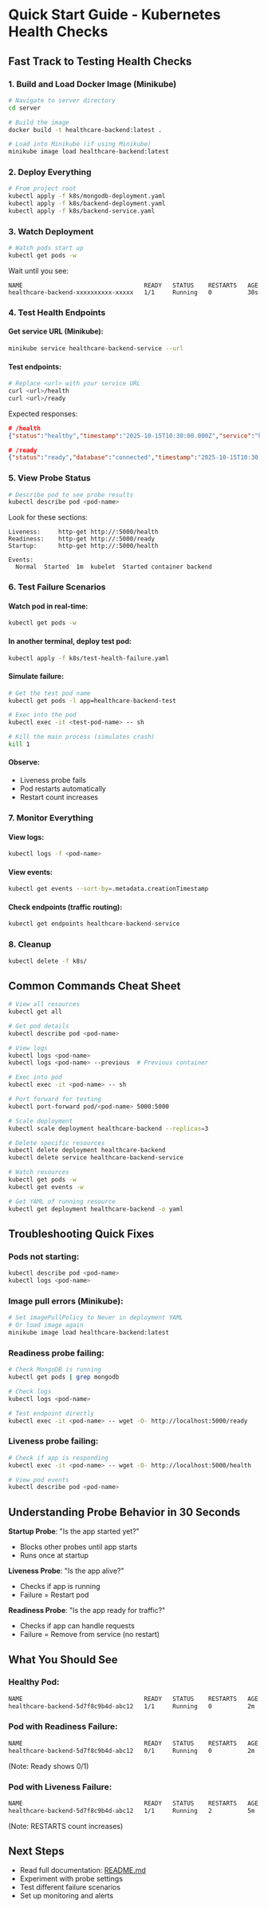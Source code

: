 # Quick Start Guide - Kubernetes Health Checks

## Fast Track to Testing Health Checks

### 1. Build and Load Docker Image (Minikube)
```bash
# Navigate to server directory
cd server

# Build the image
docker build -t healthcare-backend:latest .

# Load into Minikube (if using Minikube)
minikube image load healthcare-backend:latest
```

### 2. Deploy Everything
```bash
# From project root
kubectl apply -f k8s/mongodb-deployment.yaml
kubectl apply -f k8s/backend-deployment.yaml
kubectl apply -f k8s/backend-service.yaml
```

### 3. Watch Deployment
```bash
# Watch pods start up
kubectl get pods -w
```

Wait until you see:
```
NAME                                  READY   STATUS    RESTARTS   AGE
healthcare-backend-xxxxxxxxxx-xxxxx   1/1     Running   0          30s
```

### 4. Test Health Endpoints

#### Get service URL (Minikube):
```bash
minikube service healthcare-backend-service --url
```

#### Test endpoints:
```bash
# Replace <url> with your service URL
curl <url>/health
curl <url>/ready
```

Expected responses:
```json
# /health
{"status":"healthy","timestamp":"2025-10-15T10:30:00.000Z","service":"healthcare-backend"}

# /ready
{"status":"ready","database":"connected","timestamp":"2025-10-15T10:30:00.000Z","service":"healthcare-backend"}
```

### 5. View Probe Status
```bash
# Describe pod to see probe results
kubectl describe pod <pod-name>
```

Look for these sections:
```
Liveness:     http-get http://:5000/health
Readiness:    http-get http://:5000/ready
Startup:      http-get http://:5000/health

Events:
  Normal  Started  1m  kubelet  Started container backend
```

### 6. Test Failure Scenarios

#### Watch pod in real-time:
```bash
kubectl get pods -w
```

#### In another terminal, deploy test pod:
```bash
kubectl apply -f k8s/test-health-failure.yaml
```

#### Simulate failure:
```bash
# Get the test pod name
kubectl get pods -l app=healthcare-backend-test

# Exec into the pod
kubectl exec -it <test-pod-name> -- sh

# Kill the main process (simulates crash)
kill 1
```

#### Observe:
- Liveness probe fails
- Pod restarts automatically
- Restart count increases

### 7. Monitor Everything

#### View logs:
```bash
kubectl logs -f <pod-name>
```

#### View events:
```bash
kubectl get events --sort-by=.metadata.creationTimestamp
```

#### Check endpoints (traffic routing):
```bash
kubectl get endpoints healthcare-backend-service
```

### 8. Cleanup
```bash
kubectl delete -f k8s/
```

## Common Commands Cheat Sheet

```bash
# View all resources
kubectl get all

# Get pod details
kubectl describe pod <pod-name>

# View logs
kubectl logs <pod-name>
kubectl logs <pod-name> --previous  # Previous container

# Exec into pod
kubectl exec -it <pod-name> -- sh

# Port forward for testing
kubectl port-forward pod/<pod-name> 5000:5000

# Scale deployment
kubectl scale deployment healthcare-backend --replicas=3

# Delete specific resources
kubectl delete deployment healthcare-backend
kubectl delete service healthcare-backend-service

# Watch resources
kubectl get pods -w
kubectl get events -w

# Get YAML of running resource
kubectl get deployment healthcare-backend -o yaml
```

## Troubleshooting Quick Fixes

### Pods not starting:
```bash
kubectl describe pod <pod-name>
kubectl logs <pod-name>
```

### Image pull errors (Minikube):
```bash
# Set imagePullPolicy to Never in deployment YAML
# Or load image again
minikube image load healthcare-backend:latest
```

### Readiness probe failing:
```bash
# Check MongoDB is running
kubectl get pods | grep mongodb

# Check logs
kubectl logs <pod-name>

# Test endpoint directly
kubectl exec -it <pod-name> -- wget -O- http://localhost:5000/ready
```

### Liveness probe failing:
```bash
# Check if app is responding
kubectl exec -it <pod-name> -- wget -O- http://localhost:5000/health

# View pod events
kubectl describe pod <pod-name>
```

## Understanding Probe Behavior in 30 Seconds

**Startup Probe**: "Is the app started yet?"
- Blocks other probes until app starts
- Runs once at startup

**Liveness Probe**: "Is the app alive?"
- Checks if app is running
- Failure = Restart pod

**Readiness Probe**: "Is the app ready for traffic?"
- Checks if app can handle requests
- Failure = Remove from service (no restart)

## What You Should See

### Healthy Pod:
```bash
NAME                                  READY   STATUS    RESTARTS   AGE
healthcare-backend-5d7f8c9b4d-abc12   1/1     Running   0          2m
```

### Pod with Readiness Failure:
```bash
NAME                                  READY   STATUS    RESTARTS   AGE
healthcare-backend-5d7f8c9b4d-abc12   0/1     Running   0          2m
```
(Note: Ready shows 0/1)

### Pod with Liveness Failure:
```bash
NAME                                  READY   STATUS    RESTARTS   AGE
healthcare-backend-5d7f8c9b4d-abc12   1/1     Running   2          5m
```
(Note: RESTARTS count increases)

## Next Steps
- Read full documentation: [README.md](./README.md)
- Experiment with probe settings
- Test different failure scenarios
- Set up monitoring and alerts
